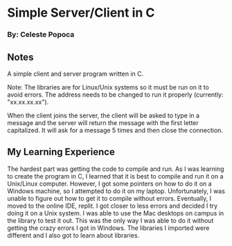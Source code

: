 # Simple Server/Client in C
### By: Celeste Popoca

## Notes
A simple client and server program written in C. 

Note: The libraries are for Linux/Unix systems so it must be run on it to avoid errors. The address needs to be changed to run it properly (currently: "xx.xx.xx.xx"). 

When the client joins the server, the client will be asked to type in a message and the server will return the message with the first letter capitalized. It will ask for a message 5 times and then close the connection.

## My Learning Experience

The hardest part was getting the code to compile and run. As I was learning to create the program in C, I learned that it is best to compile and run it on a Unix/Linux computer. However, I got some pointers on how to do it on a Windows machine, so I attempted to do it on my laptop. Unfortunately, I was unable to figure out how to get it to compile without errors. Eventually, I moved to the online IDE, replit. I got closer to less errors and decided I try doing it on a Unix system. I was able to use the Mac desktops on campus in the library to test it out. This was the only way I was able to do it without getting the crazy errors I got in Windows. The libraries I imported were different and I also got to learn about libraries. 
